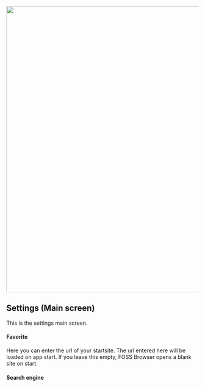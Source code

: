 <img src="https://github.com/scoute-dich/browser/blob/master/wiki/screenshots/settings_main.png"  height="750"/></a>

## Settings (Main screen)

This is the settings main screen.

#### Favorite

Here you can enter the url of your startsite. The url entered here will be loaded on app start. If you leave this empty, FOSS Browser opens a blank site on start.

#### Search engine


